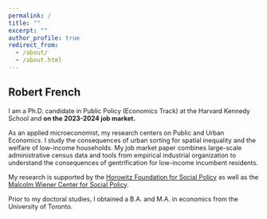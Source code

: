 ```yaml
---
permalink: /
title: ""
excerpt: ""
author_profile: true
redirect_from: 
  - /about/
  - /about.html
---
```


## Robert French

<span style ="font-size:.9em;"> I am a Ph.D. candidate in Public Policy (Economics Track) at the Harvard Kennedy School and **on the 2023-2024 job market.**  </span>  

<span style ="font-size:.9em;"> As an applied microeconomist, my research centers on Public and Urban Economics. I study the consequences of urban sorting for spatial inequality and the welfare of low-income households. My job market paper combines large-scale administrative census data and tools from empirical industrial organization to understand the consequences of gentrification for low-income incumbent residents.  </span>   

<span style ="font-size:.9em;"> My research is supported by the [Horowitz Foundation for Social Policy](https://www.horowitz-foundation.org/) as well as the [Malcolm Wiener Center for Social Policy](https://www.hks.harvard.edu/centers/wiener).  </span>   

<span style ="font-size:.9em;"> Prior to my doctoral studies, I obtained a B.A. and M.A. in economics from the University of Toronto.  </span>   
